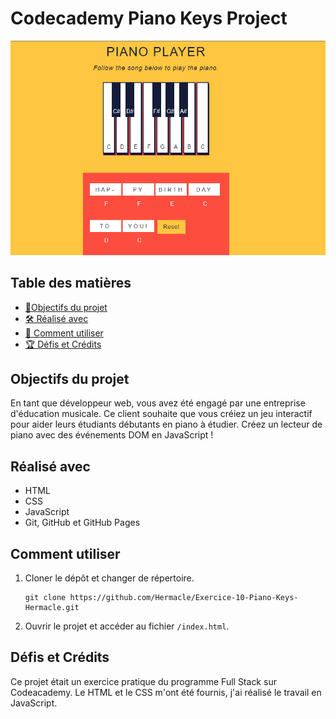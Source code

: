 # Codecademy Piano Keys Project

<img src="assets/image/Piano-Keys-Hermacle Public.png" />

## Table des matières
- [🎯Objectifs du projet](#Objectifs)
- [🛠 Réalisé avec](#Réalisé)
- [🔧 Comment utiliser](#utiliser)
- [🏆 Défis et Crédits](#Défis)

## Objectifs du projet

En tant que développeur web, vous avez été engagé par une entreprise d'éducation musicale. Ce client souhaite que vous créiez un jeu interactif pour aider leurs étudiants débutants en piano à étudier. Créez un lecteur de piano avec des événements DOM en JavaScript !

## Réalisé avec
- HTML
- CSS
- JavaScript
- Git, GitHub et GitHub Pages

## Comment utiliser
1. Cloner le dépôt et changer de répertoire.
   ```
   git clone https://github.com/Hermacle/Exercice-10-Piano-Keys-Hermacle.git
   ```
2. Ouvrir le projet et accéder au fichier `/index.html`.

## Défis et Crédits
Ce projet était un exercice pratique du programme Full Stack sur Codeacademy.
Le HTML et le CSS m'ont été fournis, j'ai réalisé le travail en JavaScript.
